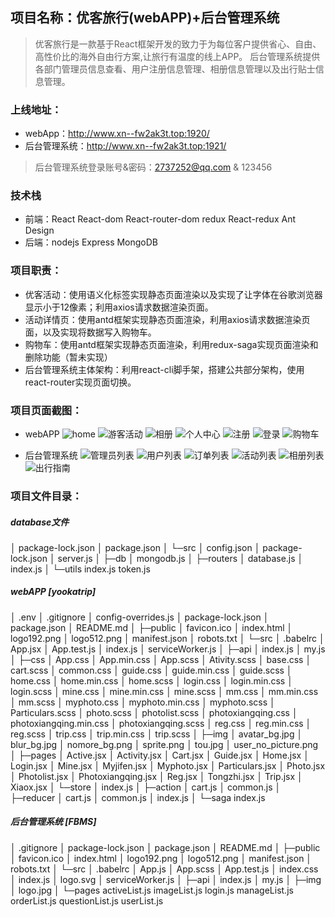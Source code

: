 ## 项目名称：优客旅行(webAPP)+后台管理系统
>优客旅行是一款基于React框架开发的致力于为每位客户提供省心、自由、高性价比的海外自由行方案,让旅行有温度的线上APP。
> 后台管理系统提供各部门管理员信息查看、用户注册信息管理、相册信息管理以及出行贴士信息管理。

### 上线地址：
* webApp：http://www.xn--fw2ak3t.top:1920/
* 后台管理系统：http://www.xn--fw2ak3t.top:1921/
>后台管理系统登录账号&密码：2737252@qq.com & 123456

### 技术栈
* 前端：React React-dom React-router-dom  redux React-redux Ant Design 
* 后端：nodejs Express MongoDB

### 项目职责：
* 优客活动：使用语义化标签实现静态页面渲染以及实现了让字体在谷歌浏览器显示小于12像素；利用axios请求数据渲染页面。
* 活动详情页：使用antd框架实现静态页面渲染，利用axios请求数据渲染页面，以及实现将数据写入购物车。
* 购物车：使用antd框架实现静态页面渲染，利用redux-saga实现页面渲染和删除功能（暂未实现）
* 后台管理系统主体架构：利用react-cli脚手架，搭建公共部分架构，使用react-router实现页面切换。


### 项目页面截图：
* webAPP
    ![home](https://github.com/pleaseAnswer/yookatrip/blob/dev/project_img/yookatrip-home.png)
    ![游客活动](https://github.com/pleaseAnswer/yookatrip/blob/dev/project_img/active.png)
    ![相册](https://github.com/pleaseAnswer/yookatrip/blob/dev/project_img/photo.png)
    ![个人中心](https://github.com/pleaseAnswer/yookatrip/blob/dev/project_img/mine.png)
    ![注册](https://github.com/pleaseAnswer/yookatrip/blob/dev/project_img/reg.png)
    ![登录](https://github.com/pleaseAnswer/yookatrip/blob/dev/project_img/login.png)
    ![购物车](https://github.com/pleaseAnswer/yookatrip/blob/dev/project_img/cart.png)

* 后台管理系统
   ![管理员列表](https://github.com/pleaseAnswer/yookatrip/blob/dev/project_img/manage.png)
   ![用户列表](https://github.com/pleaseAnswer/yookatrip/blob/dev/project_img/list.png)
   ![订单列表](https://github.com/pleaseAnswer/yookatrip/blob/dev/project_img/dingdanlist.png)
   ![活动列表](https://github.com/pleaseAnswer/yookatrip/blob/dev/project_img/activelist.png)
   ![相册列表](https://github.com/pleaseAnswer/yookatrip/blob/dev/project_img/photolist.png)
    ![出行指南](https://github.com/pleaseAnswer/yookatrip/blob/dev/project_img/zhinan.png)
### 项目文件目录：
##### database文件
>
│  package-lock.json
│  package.json
│
└─src
    │  config.json
    │  package-lock.json
    │  server.js
    │
    ├─db
    │      mongodb.js
    │
    ├─routers
    │      database.js
    │      index.js
    │
    └─utils
            index.js
            token.js

##### webAPP  [yookatrip]
>
│  .env
│  .gitignore
│  config-overrides.js
│  package-lock.json
│  package.json
│  README.md
│
├─public
│      favicon.ico
│      index.html
│      logo192.png
│      logo512.png
│      manifest.json
│      robots.txt
│
└─src
    │  .babelrc
    │  App.jsx
    │  App.test.js
    │  index.js
    │  serviceWorker.js
    │
    ├─api
    │      index.js
    │      my.js
    │
    ├─css
    │      App.css
    │      App.min.css
    │      App.scss
    │      Ativity.scss
    │      base.css
    │      cart.scss
    │      common.css
    │      guide.css
    │      guide.min.css
    │      guide.scss
    │      home.css
    │      home.min.css
    │      home.scss
    │      login.css
    │      login.min.css
    │      login.scss
    │      mine.css
    │      mine.min.css
    │      mine.scss
    │      mm.css
    │      mm.min.css
    │      mm.scss
    │      myphoto.css
    │      myphoto.min.css
    │      myphoto.scss
    │      Particulars.scss
    │      photo.scss
    │      photolist.scss
    │      photoxiangqing.css
    │      photoxiangqing.min.css
    │      photoxiangqing.scss
    │      reg.css
    │      reg.min.css
    │      reg.scss
    │      trip.css
    │      trip.min.css
    │      trip.scss
    │
    ├─img
    │      avatar_bg.jpg
    │      blur_bg.jpg
    │      nomore_bg.png
    │      sprite.png
    │      tou.jpg
    │      user_no_picture.png
    │
    ├─pages
    │      Active.jsx
    │      Activity.jsx
    │      Cart.jsx
    │      Guide.jsx
    │      Home.jsx
    │      Login.jsx
    │      Mine.jsx
    │      Myjifen.jsx
    │      Myphoto.jsx
    │      Particulars.jsx
    │      Photo.jsx
    │      Photolist.jsx
    │      Photoxiangqing.jsx
    │      Reg.jsx
    │      Tongzhi.jsx
    │      Trip.jsx
    │      Xiaox.jsx
    │
    └─store
        │  index.js
        │
        ├─action
        │      cart.js
        │      common.js
        │
        ├─reducer
        │      cart.js
        │      common.js
        │      index.js
        │
        └─saga
                index.js
##### 后台管理系统 [FBMS]
>
│  .gitignore
│  package-lock.json
│  package.json
│  README.md
│
├─public
│      favicon.ico
│      index.html
│      logo192.png
│      logo512.png
│      manifest.json
│      robots.txt
│
└─src
    │  .babelrc
    │  App.js
    │  App.scss
    │  App.test.js
    │  index.css
    │  index.js
    │  logo.svg
    │  serviceWorker.js
    │
    ├─api
    │      index.js
    │      my.js
    │
    ├─img
    │      logo.jpg
    │
    └─pages
            activeList.js
            imageList.js
            login.js
            manageList.js
            orderList.js
            questionList.js
            userList.js
